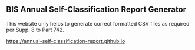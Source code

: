 ## BIS Annual Self-Classification Report Generator

This website only helps to generate correct formatted CSV files as required per Supp. 8 to Part 742.

https://annual-self-classification-report.github.io
